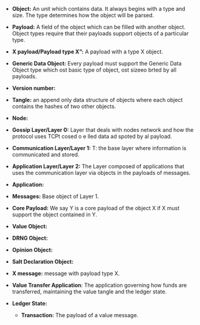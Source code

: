 


 - **Object:** An unit which contains data. It always begins with a type  and size. The type determines how the object will be parsed.
    
- **Payload:** A field of the object which can be filled with another object. Object types require that their payloads support objects of a particular type. 

- **X payload/Payload type X”:** A payload with a type X object.
    
- **Generic Data Object:** Every payload must support the Generic Data Object type which ost basic type of object, ost sizeeo brted by all payloads. 
    
- **Version number:**
    

 - **Tangle:** an append only data structure of objects where each object contains the hashes of two other objects.

- **Node:**
    
-   **Gossip Layer/Layer 0:** Layer that deals with nodes network and how the protocol uses TCPt cosed o e lled  data ad spoted by al payload.
    
-   **Communication Layer/Layer 1:** T: the base layer where information is communicated and stored.
    

-   **Application Layer/Layer 2:** The Layer composed of applications that uses the communication layer via objects in the payloads of messages.
- **Application:**

-   **Messages:** Base object of Layer 1.
    

- **Core Payload:** We say Y is a core payload of the object X if X must support the object contained in Y. 
-   **Value Object:**
    
-   **DRNG Object:**
    
-   **Opinion Object:**
    
-   **Salt Declaration Object:**
  

-  **X message:** message with payload type X.

-   **Value Transfer Application**: The application governing how funds are transferred, maintaining the value tangle and the ledger state.

-  **Ledger State:**


    -   **Transaction:** The payload of a value message.
<!--stackedit_data:
eyJoaXN0b3J5IjpbNTkyNzIyNTQ1LC0xNzI1NzcyNTAsNTQ0OT
M3NjQyLDIwOTMzOTYzMywxMjY1NTk3ODQ4LDI0MDQxOTM5LDEw
NDEzOTg1OTBdfQ==
-->